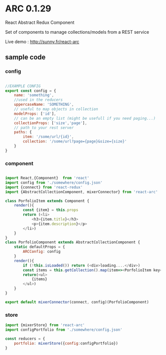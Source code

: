 # ARC 0.1.29

React Abstract Redux Component

Set of components to manage collections/models from a REST service

Live demo : http://sunny.fr/react-arc


## sample code

### config

```javascript

//EXAMPLE CONFIG
export const config = {
    name: 'something',
    //used in the reducers
    uppercaseName: 'SOMETHING',
    // useful to map objects in collection
    modelProps: ['id'],
    // can be an empty list (might be usefull if you need paging...)
    collectionProps: ['size','page'],
    // path to your rest server
    paths: {
        item: '/some/url/{id}',
        collection: '/some/url?page={page}&size={size}'
    }
}

```

### component

```javascript

import React,{Component}  from 'react'
import config from './somewhere/config.json'
import {connect} from 'react-redux'
import {AbstractCollectionComponent, mixerConnector} from 'react-arc'

class PorfolioItem extends Component {
    render(){
        const {item} = this.props
        return (<li>
            <h3>{item.title}</h3>
            <p>{item.description}</p>
        </li>)
    }
}
class PorfolioComponent extends AbstractCollectionComponent {
    static defaultProps = {
        ARCConfig: config
    }
    render(){
        if (!this.isLoaded()) return (<div>loading....</div>)
        const items = this.getCollection().map(item=><PorfolioItem key={item.id} item={item} />)
        return(<ul>
            {items}
        </ul>)
    }
}

export default mixerConnector(connect, config)(PorfolioComponent)

```

### store

```javascript
import {mixerStore} from 'react-arc'
import configPortfolio from './somewhere/config.json'

const reducers = {
    portfolio: mixerStore({config:configPortfolio})
}

```
